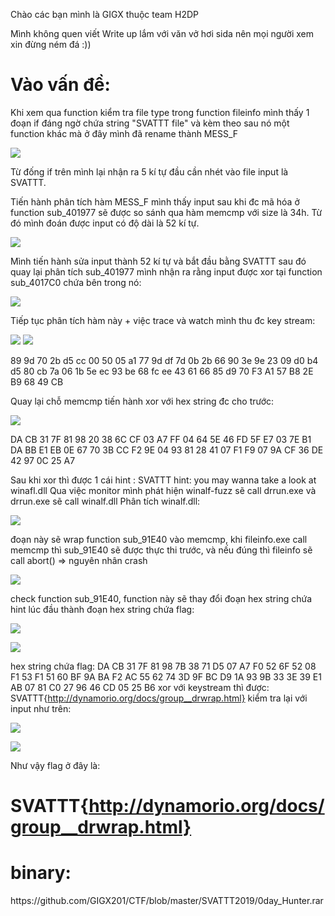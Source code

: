 Chào các bạn mình là GIGX thuộc team H2DP

Mình không quen viết Write up lắm với văn vở hơi sida  nên mọi người xem xin đừng ném đá :))

# Vào vấn đề:

Khi xem qua function kiểm tra file type trong function fileinfo mình thấy 1 đoạn if đáng ngờ chứa string "SVATTT file" và kèm theo sau nó một function khác mà ở đây mình đã rename thành MESS_F

![](https://raw.githubusercontent.com/GIGX201/CTF/master/SVATTT2019/1.png)

Từ đống if trên mình lại nhận ra 5 kí tự đầu cần nhét vào file input là SVATTT.

Tiến hành phân tích hàm MESS_F mình thấy  input sau khi đc mã hóa ở function sub_401977 sẽ được so sánh qua hàm memcmp với size là 34h. Từ đó mình đoán được input có độ dài là 52 kí tự.

![](https://raw.githubusercontent.com/GIGX201/CTF/master/SVATTT2019/2.png)

Mình tiến hành sửa input thành 52 kí tự và bắt đầu bằng SVATTT sau đó quay lại phân tích sub_401977 mình nhận ra rằng input được xor tại function sub_4017C0 chứa bên trong nó:

![](https://raw.githubusercontent.com/GIGX201/CTF/master/SVATTT2019/3.png)

Tiếp tục phân tích hàm này + việc trace và watch mình thu đc key stream:	

![](https://raw.githubusercontent.com/GIGX201/CTF/master/SVATTT2019/4.png)
![](https://raw.githubusercontent.com/GIGX201/CTF/master/SVATTT2019/5.png)

89 9d 70 2b d5 cc 00 50 05 a1 77 9d df 7d 0b 2b 66 90 3e 9e 23 09 d0 b4 d5 80 cb 7a 06 1b 5e ec 93 be 68 fc ee 43 61 66 85 d9 70 F3 A1 57 B8 2E B9 68 49 CB

Quay lại chỗ memcmp tiến hành xor với hex string đc cho trước: 

![](https://raw.githubusercontent.com/GIGX201/CTF/master/SVATTT2019/6.png)

DA CB 31 7F 81 98 20 38 6C CF 03 A7 FF 04 64 5E 46 FD 5F E7 03 7E B1 DA BB E1 EB 0E 67 70 3B CC F2 9E 04 93 81 28 41 07 F1 F9 07 9A CF 36 DE 42 97 0C 25 A7

Sau khi xor thì được  1 cái hint :
SVATTT hint: you may wanna take a look at winafl.dll
Qua việc monitor mình phát hiện winalf-fuzz sẽ call drrun.exe và drrun.exe sẽ call winalf.dll
Phân tích winalf.dll:

![](https://raw.githubusercontent.com/GIGX201/CTF/master/SVATTT2019/7.png)

đoạn này sẽ wrap function sub_91E40 vào memcmp,  khi fileinfo.exe call memcmp thì sub_91E40 sẽ được thực thi trước, và nếu đúng thì fileinfo sẽ call abort() => nguyên nhân crash

![](https://raw.githubusercontent.com/GIGX201/CTF/master/SVATTT2019/8.png)

check function sub_91E40, function này sẽ thay đổi đoạn hex string chứa hint lúc đầu thành đoạn hex string chứa flag:

![](https://raw.githubusercontent.com/GIGX201/CTF/master/SVATTT2019/9.png)

![](https://raw.githubusercontent.com/GIGX201/CTF/master/SVATTT2019/10.png)

 hex string chứa flag:
DA CB 31 7F 81 98 7B 38 71 D5 07 A7 F0 52 6F 52 08 F1 53 F1 51 60 BF 9A BA F2 AC 55 62 74 3D 9F BC D9 1A 93 9B 33 3E 39 E1 AB 07 81 C0 27 96 46 CD 05 25 B6
xor với keystream thì được: 
SVATTT{http://dynamorio.org/docs/group__drwrap.html}
kiểm tra lại với input như trên:

![](https://raw.githubusercontent.com/GIGX201/CTF/master/SVATTT2019/11.png)

![](https://raw.githubusercontent.com/GIGX201/CTF/master/SVATTT2019/12.png)

Như vậy flag ở đây là: 
# SVATTT{http://dynamorio.org/docs/group__drwrap.html}

# binary:

https\://github.com/GIGX201/CTF/blob/master/SVATTT2019/0day_Hunter.rar
